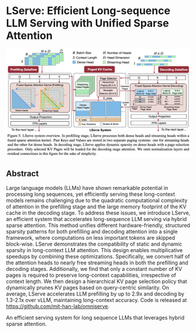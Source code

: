 # LServe: Efficient Long-sequence LLM Serving with Unified Sparse Attention

![](fig5.png)

## Abstract

Large language models (LLMs) have shown remarkable potential in processing
long sequences, yet efficiently serving these long-context models remains
challenging due to the quadratic computational complexity of attention in the
prefilling stage and the large memory footprint of the KV cache in the decoding
stage. To address these issues, we introduce LServe, an efficient system that
accelerates long-sequence LLM serving via hybrid sparse attention. This method
unifies different hardware-friendly, structured sparsity patterns for both
prefilling and decoding attention into a single framework, where computations
on less important tokens are skipped block-wise. LServe demonstrates the
compatibility of static and dynamic sparsity in long-context LLM attention.
This design enables multiplicative speedups by combining these optimizations.
Specifically, we convert half of the attention heads to nearly free streaming
heads in both the prefilling and decoding stages. Additionally, we find that
only a constant number of KV pages is required to preserve long-context
capabilities, irrespective of context length. We then design a hierarchical KV
page selection policy that dynamically prunes KV pages based on query-centric
similarity. On average, LServe accelerates LLM prefilling by up to 2.9x and
decoding by 1.3-2.1x over vLLM, maintaining long-context accuracy. Code is
released at https://github.com/mit-han-lab/omniserve.

An efficient serving system for long sequence LLMs that leverages hybrid sparse attention.